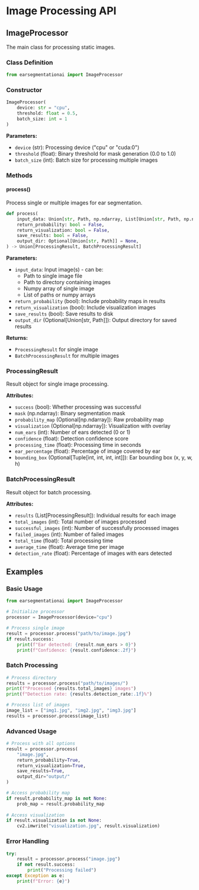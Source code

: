 # Image Processing API

## ImageProcessor

The main class for processing static images.

### Class Definition

```python
from earsegmentationai import ImageProcessor
```

### Constructor

```python
ImageProcessor(
    device: str = "cpu",
    threshold: float = 0.5,
    batch_size: int = 1
)
```

**Parameters:**
- `device` (str): Processing device ("cpu" or "cuda:0")
- `threshold` (float): Binary threshold for mask generation (0.0 to 1.0)
- `batch_size` (int): Batch size for processing multiple images

### Methods

#### process()

Process single or multiple images for ear segmentation.

```python
def process(
    input_data: Union[str, Path, np.ndarray, List[Union[str, Path, np.ndarray]]],
    return_probability: bool = False,
    return_visualization: bool = False,
    save_results: bool = False,
    output_dir: Optional[Union[str, Path]] = None,
) -> Union[ProcessingResult, BatchProcessingResult]
```

**Parameters:**
- `input_data`: Input image(s) - can be:
  - Path to single image file
  - Path to directory containing images
  - Numpy array of single image
  - List of paths or numpy arrays
- `return_probability` (bool): Include probability maps in results
- `return_visualization` (bool): Include visualization images
- `save_results` (bool): Save results to disk
- `output_dir` (Optional[Union[str, Path]]): Output directory for saved results

**Returns:**
- `ProcessingResult` for single image
- `BatchProcessingResult` for multiple images

### ProcessingResult

Result object for single image processing.

**Attributes:**
- `success` (bool): Whether processing was successful
- `mask` (np.ndarray): Binary segmentation mask
- `probability_map` (Optional[np.ndarray]): Raw probability map
- `visualization` (Optional[np.ndarray]): Visualization with overlay
- `num_ears` (int): Number of ears detected (0 or 1)
- `confidence` (float): Detection confidence score
- `processing_time` (float): Processing time in seconds
- `ear_percentage` (float): Percentage of image covered by ear
- `bounding_box` (Optional[Tuple[int, int, int, int]]): Ear bounding box (x, y, w, h)

### BatchProcessingResult

Result object for batch processing.

**Attributes:**
- `results` (List[ProcessingResult]): Individual results for each image
- `total_images` (int): Total number of images processed
- `successful_images` (int): Number of successfully processed images
- `failed_images` (int): Number of failed images
- `total_time` (float): Total processing time
- `average_time` (float): Average time per image
- `detection_rate` (float): Percentage of images with ears detected

## Examples

### Basic Usage

```python
from earsegmentationai import ImageProcessor

# Initialize processor
processor = ImageProcessor(device="cpu")

# Process single image
result = processor.process("path/to/image.jpg")
if result.success:
    print(f"Ear detected: {result.num_ears > 0}")
    print(f"Confidence: {result.confidence:.2f}")
```

### Batch Processing

```python
# Process directory
results = processor.process("path/to/images/")
print(f"Processed {results.total_images} images")
print(f"Detection rate: {results.detection_rate:.1f}%")

# Process list of images
image_list = ["img1.jpg", "img2.jpg", "img3.jpg"]
results = processor.process(image_list)
```

### Advanced Usage

```python
# Process with all options
result = processor.process(
    "image.jpg",
    return_probability=True,
    return_visualization=True,
    save_results=True,
    output_dir="output/"
)

# Access probability map
if result.probability_map is not None:
    prob_map = result.probability_map
    
# Access visualization
if result.visualization is not None:
    cv2.imwrite("visualization.jpg", result.visualization)
```

### Error Handling

```python
try:
    result = processor.process("image.jpg")
    if not result.success:
        print("Processing failed")
except Exception as e:
    print(f"Error: {e}")
```